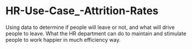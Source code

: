 # HR-Use-Case_-Attrition-Rates

Using data to determine if people will leave or not, and what will drive people to leave. What the HR department can do to maintain and stimulate people to work happier in much efficiency way. 
